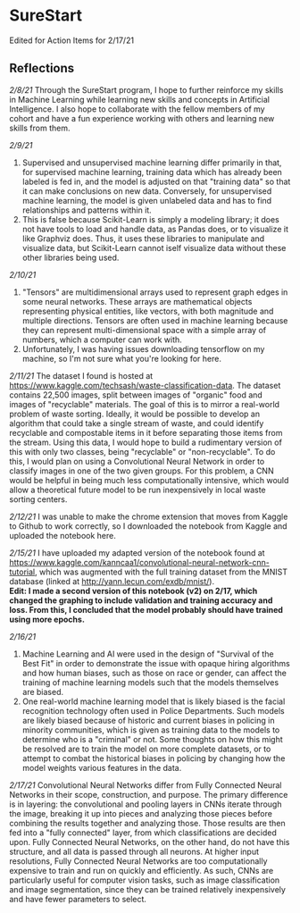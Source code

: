 # SureStart
Edited for Action Items for 2/17/21


## Reflections

*2/8/21*
Through the SureStart program, I hope to further reinforce my skills in Machine Learning while learning new skills and concepts in Artificial Intelligence. I also hope to collaborate with the fellow members of my cohort and have a fun experience working with others and learning new skills from them.  

*2/9/21*
1. Supervised and unsupervised machine learning differ primarily in that, for supervised machine learning, training data which has already been labeled is fed in, and the model is adjusted on that "training data" so that it can make conclusions on new data. Conversely, for unsupervised machine learning, the model is given unlabeled data and has to find relationships and patterns within it.  
2. This is false because Scikit-Learn is simply a modeling library; it does not have tools to load and handle data, as Pandas does, or to visualize it like Graphviz does. Thus, it uses these libraries to manipulate and visualize data, but Scikit-Learn cannot iself visualize data without these other libraries being used.  

*2/10/21*
1. "Tensors" are multidimensional arrays used to represent graph edges in some neural networks. These arrays are mathematical objects representing physical entities, like vectors, with both magnitude and multiple directions. Tensors are often used in machine learning because they can represent multi-dimensional space with a simple array of numbers, which a computer can work with.  
2. Unfortunately, I was having issues downloading tensorflow on my machine, so I'm not sure what you're looking for here.  

*2/11/21*
The dataset I found is hosted at https://www.kaggle.com/techsash/waste-classification-data. The dataset contains 22,500 images, split between images of "organic" food and images of "recyclable" materials. The goal of this is to mirror a real-world problem of waste sorting. Ideally, it would be possible to develop an algorithm that could take a single stream of waste, and could identify recyclable and compostable items in it before separating those items from the stream. Using this data, I would hope to build a rudimentary version of this with only two classes, being "recyclable" or "non-recyclable". To do this, I would plan on using a Convolutional Neural Network in order to classify images in one of the two given groups. For this problem, a CNN would be helpful in being much less computationally intensive, which would allow a theoretical future model to be run inexpensively in local waste sorting centers.  

*2/12/21*
I was unable to make the chrome extension that moves from Kaggle to Github to work correctly, so I downloaded the notebook from Kaggle and uploaded the notebook here.  

*2/15/21*
I have uploaded my adapted version of the notebook found at https://www.kaggle.com/kanncaa1/convolutional-neural-network-cnn-tutorial, which was augmented with the full training dataset from the MNIST database (linked at http://yann.lecun.com/exdb/mnist/).  
**Edit: I made a second version of this notebook (v2) on 2/17, which changed the graphing to include validation and training accuracy and loss. From this, I concluded that the model probably should have trained using more epochs.**  

*2/16/21*
1. Machine Learning and AI were used in the design of "Survival of the Best Fit" in order to demonstrate the issue with opaque hiring algorithms and how human biases, such as those on race or gender, can affect the training of machine learning models such that the models themselves are biased.  
2. One real-world machine learning model that is likely biased is the facial recognition technology often used in Police Departments. Such models are likely biased because of historic and current biases in policing in minority communities, which is given as training data to the models to determine who is a "criminal" or not. Some thoughts on how this might be resolved are to train the model on more complete datasets, or to attempt to combat the historical biases in policing by changing how the model weights various features in the data.  

*2/17/21*
Convolutional Neural Networks differ from Fully Connected Neural Networks in their scope, construction, and purpose. The primary difference is in layering: the convolutional and pooling layers in CNNs iterate through the image, breaking it up into pieces and analyzing those pieces before combining the results together and analyzing those. Those results are then fed into a "fully connected" layer, from which classifications are decided upon. Fully Connected Neural Networks, on the other hand, do not have this structure, and all data is passed through all neurons. At higher input resolutions, Fully Connected Neural Networks are too computationally expensive to train and run on quickly and efficiently. As such, CNNs are particularly useful for computer vision tasks, such as image classification and image segmentation, since they can be trained relatively inexpensively and have fewer parameters to select.   
